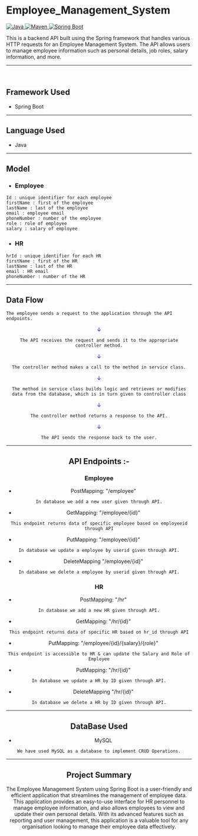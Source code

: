 # Employee_Management_System

<a href="Java url">
    <img alt="Java" src="https://img.shields.io/badge/Java->=8-darkblue.svg" />
</a>
<a href="Maven url" >
    <img alt="Maven" src="https://img.shields.io/badge/maven-3.0.5-brightgreen.svg" />
</a>
<a href="Spring Boot url" >
    <img alt="Spring Boot" src="https://img.shields.io/badge/Spring Boot-3.0.6-brightgreen.svg" />
</a>
</p>
This is a backend API built using the Spring framework that handles various HTTP requests for an Employee Management System. The API allows users to manage employee information such as personal details, job roles, salary information, and more.

---
<br>

## Framework Used
* Spring Boot

---

## Language Used
* Java

---

## Model
* ### Employee
```
Id : unique identifier for each employee
firstName : first of the employee
lastName : last of the employee
email : employee email
phoneNumber : number of the employee
role : role of employee
salary : salary of employee
```

* ### HR
```
hrId : unique identifier for each HR
firstName : first of the HR
lastName : last of the HR
email : HR email
phoneNumber : number of the HR
```

---

## Data Flow

```
The employee sends a request to the application through the API endpoints.
```
<center>
<font color="blue">
&#8595;</font>
<center>

```
The API receives the request and sends it to the appropriate controller method.
```
<center>
<font color="blue">
&#8595;</font>
<center>

```
The controller method makes a call to the method in service class.
```
<center>
<font color="blue">
&#8595;</font>
<center>

```
The method in service class builds logic and retrieves or modifies data from the database, which is in turn given to controller class
```

<center>
<font color="blue">
&#8595;</font>
<center>

```
The controller method returns a response to the API.
```
<center>
<font color="blue">
&#8595;</font>
<center>

```
The API sends the response back to the user.
```

---

## API Endpoints :-
### Employee

* PostMapping: "/employee"
```
In database we add a new user given through API.
```
* GetMapping: "/employee/{id}"
```
This endpoint returns data of specific employee based on employeeid through API
```

* PutMapping: "/employee/{id}"
```
In database we update a employee by userid given through API.
```

* DeleteMapping "/employee/{id}"
```
In database we delete a employee by userid given through API.
```

### HR

* PostMapping: "/hr"
```
In database we add a new HR given through API.
```

* GetMapping: "/hr/{id}"
```
This endpoint returns data of specific HR based on hr_id through API
```

* PutMapping: "/employee/{id}/{salary}/{role}"
```
This endpoint is accessible to HR & can update the Salary and Role of Employee
```

* PutMapping: "/hr/{id}"
```
In database we update a HR by ID given through API.
```

* DeleteMapping "/hr/{id}"
```
In database we delete a HR by ID given through API.
```

---

## DataBase Used
* MySQL
```
We have used MySQL as a database to implement CRUD Operations.
```
---

## Project Summary

The Employee Management System using Spring Boot is a user-friendly and efficient application that streamlines the management of employee data. This application provides an easy-to-use interface for HR personnel to manage employee information, and also allows employees to view and update their own personal details. With its advanced features such as reporting and user management, this application is a valuable tool for any organisation looking to manage their employee data effectively.
